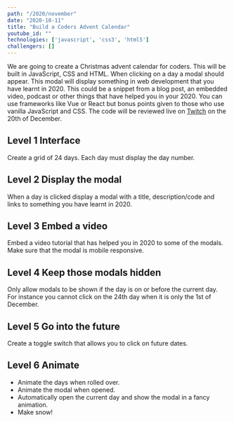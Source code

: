 ```yaml
---
path: "/2020/november"
date: "2020-10-11"
title: "Build a Coders Advent Calendar"
youtube_id: ""
technologies: ['javascript', 'css3', 'html5']
challengers: []
---
```


We are going to create a Christmas advent calendar for coders. This will be built in JavaScript, CSS and HTML.
When clicking on a day a modal should appear. This modal will display something in web development that you have learnt in 2020. 
This could be a snippet from a blog post, an embedded video, podcast or other things that have helped you in your 2020.
You can use frameworks like Vue or React but bonus points given to those who use vanilla JavaScript and CSS.
The code will be reviewed live on [Twitch](https://howtocodewell.net/live) on the 20th of December.

## Level 1 Interface
Create a grid of 24 days. Each day must display the day number.

## Level 2 Display the modal
When a day is clicked display a modal with a title, description/code and links to something you have learnt in 2020.

## Level 3 Embed a video
Embed a video tutorial that has helped you in 2020 to some of the modals.
Make sure that the modal is mobile responsive.

## Level 4 Keep those modals hidden
Only allow modals to be shown if the day is on or before the current day. For instance you cannot click on the 24th day when it is only the 1st of December.

## Level 5 Go into the future
Create a toggle switch that allows you to click on future dates.

## Level 6 Animate
- Animate the days when rolled over.
- Animate the modal when opened.
- Automatically open the current day and show the modal in a fancy animation.
- Make snow!

